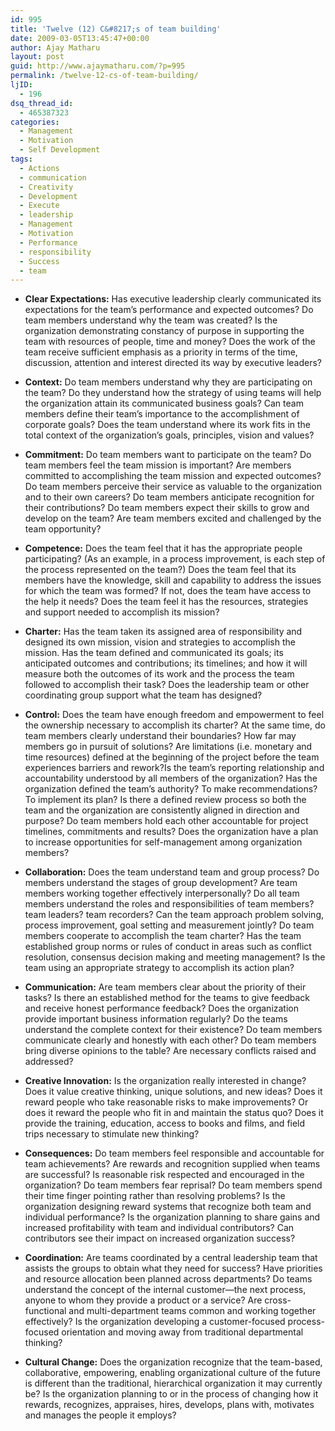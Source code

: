 ```yaml
---
id: 995
title: 'Twelve (12) C&#8217;s of team building'
date: 2009-03-05T13:45:47+00:00
author: Ajay Matharu
layout: post
guid: http://www.ajaymatharu.com/?p=995
permalink: /twelve-12-cs-of-team-building/
ljID:
  - 196
dsq_thread_id:
  - 465387323
categories:
  - Management
  - Motivation
  - Self Development
tags:
  - Actions
  - communication
  - Creativity
  - Development
  - Execute
  - leadership
  - Management
  - Motivation
  - Performance
  - responsibility
  - Success
  - team
---
```

  * **Clear Expectations:** Has executive leadership clearly communicated its expectations for the team’s performance and expected outcomes? Do team members understand why the team was created? Is the organization demonstrating constancy of purpose in supporting the team with resources of people, time and money? Does the work of the team receive sufficient emphasis as a priority in terms of the time, discussion, attention and interest directed its way by executive leaders?
  * **Context:** Do team members understand why they are participating on the team? Do they understand how the strategy of using teams will help the organization attain its communicated business goals? Can team members define their team’s importance to the accomplishment of corporate goals? Does the team understand where its work fits in the total context of the organization’s goals, principles, vision and values?
  * **Commitment:** Do team members want to participate on the team? Do team members feel the team mission is important? Are members committed to accomplishing the team mission and expected outcomes? Do team members perceive their service as valuable to the organization and to their own careers? Do team members anticipate recognition for their contributions? Do team members expect their skills to grow and develop on the team? Are team members excited and challenged by the team opportunity?

  * **Competence:** Does the team feel that it has the appropriate people participating? (As an example, in a process improvement, is each step of the process represented on the team?) Does the team feel that its members have the knowledge, skill and capability to address the issues for which the team was formed? If not, does the team have access to the help it needs? Does the team feel it has the resources, strategies and support needed to accomplish its mission?

  * **Charter:** Has the team taken its assigned area of responsibility and designed its own mission, vision and strategies to accomplish the mission. Has the team defined and communicated its goals; its anticipated outcomes and contributions; its timelines; and how it will measure both the outcomes of its work and the process the team followed to accomplish their task? Does the leadership team or other coordinating group support what the team has designed?

  * **Control:** Does the team have enough freedom and empowerment to feel the ownership necessary to accomplish its charter? At the same time, do team members clearly understand their boundaries? How far may members go in pursuit of solutions? Are limitations (i.e. monetary and time resources) defined at the beginning of the project before the team experiences barriers and rework?Is the team’s reporting relationship and accountability understood by all members of the organization? Has the organization defined the team’s authority? To make recommendations? To implement its plan? Is there a defined review process so both the team and the organization are consistently aligned in direction and purpose? Do team members hold each other accountable for project timelines, commitments and results? Does the organization have a plan to increase opportunities for self-management among organization members?

  * **Collaboration:** Does the team understand team and group process? Do members understand the stages of group development? Are team members working together effectively interpersonally? Do all team members understand the roles and responsibilities of team members? team leaders? team recorders? Can the team approach problem solving, process improvement, goal setting and measurement jointly? Do team members cooperate to accomplish the team charter? Has the team established group norms or rules of conduct in areas such as conflict resolution, consensus decision making and meeting management? Is the team using an appropriate strategy to accomplish its action plan?

  * **Communication:** Are team members clear about the priority of their tasks? Is there an established method for the teams to give feedback and receive honest performance feedback? Does the organization provide important business information regularly? Do the teams understand the complete context for their existence? Do team members communicate clearly and honestly with each other? Do team members bring diverse opinions to the table? Are necessary conflicts raised and addressed?

  * **Creative Innovation:** Is the organization really interested in change? Does it value creative thinking, unique solutions, and new ideas? Does it reward people who take reasonable risks to make improvements? Or does it reward the people who fit in and maintain the status quo? Does it provide the training, education, access to books and films, and field trips necessary to stimulate new thinking?

  * **Consequences:** Do team members feel responsible and accountable for team achievements? Are rewards and recognition supplied when teams are successful? Is reasonable risk respected and encouraged in the organization? Do team members fear reprisal? Do team members spend their time finger pointing rather than resolving problems? Is the organization designing reward systems that recognize both team and individual performance? Is the organization planning to share gains and increased profitability with team and individual contributors? Can contributors see their impact on increased organization success?

  * **Coordination:** Are teams coordinated by a central leadership team that assists the groups to obtain what they need for success? Have priorities and resource allocation been planned across departments? Do teams understand the concept of the internal customer—the next process, anyone to whom they provide a product or a service? Are cross-functional and multi-department teams common and working together effectively? Is the organization developing a customer-focused process-focused orientation and moving away from traditional departmental thinking?

  * **Cultural Change:** Does the organization recognize that the team-based, collaborative, empowering, enabling organizational culture of the future is different than the traditional, hierarchical organization it may currently be? Is the organization planning to or in the process of changing how it rewards, recognizes, appraises, hires, develops, plans with, motivates and manages the people it employs?